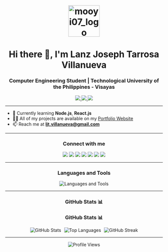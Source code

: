 <h1 align="center">
  <img src="https://mooyi.pages.dev/assets/logo.webp" width="100" alt="mooyi07_logo" />
</h1>

<h1 align="center">Hi there 👋, I'm Lanz Joseph Tarrosa Villanueva</h1>
<h3 align="center">Computer Engineering Student | Technological University of the Philippines - Visayas</h3>

<p align="center">
  <a href="https://mooyi.pages.dev/" target="_blank">
    <img src="https://img.shields.io/badge/Website-Visit-0e75b6?style=for-the-badge&logo=google-chrome&logoColor=white" />
  </a>
  <a href="mailto:ljt.villanueva@gmail.com">
    <img src="https://img.shields.io/badge/Email-Contact-0e75b6?style=for-the-badge&logo=gmail&logoColor=white" />
  </a>
  <a href="https://mooyi.pages.dev/assets/VILLANUEVA_LANZ_JOSEP_TARROSA_RESUME.pdf" target="_blank">
    <img src="https://img.shields.io/badge/Resume-View-0e75b6?style=for-the-badge&logo=readthedocs&logoColor=white" />
  </a>
</p>

---

- 🌱 Currently learning **Node.js**, **React.js**  
- 👨‍💻 All of my projects are available on my [Portfolio Website](https://mooyi.pages.dev/)  
- 📫 Reach me at **ljt.villanueva@gmail.com**

---

<h3 align="center">Connect with me</h3>

<p align="center">
  <a href="https://twitter.com/mooyi07" target="blank"><img src="https://img.shields.io/badge/Twitter-1DA1F2?style=for-the-badge&logo=twitter&logoColor=white" /></a>
  <a href="https://linkedin.com/in/ljtv" target="blank"><img src="https://img.shields.io/badge/LinkedIn-0e76a8?style=for-the-badge&logo=linkedin&logoColor=white" /></a>
  <a href="https://stackoverflow.com/users/21984090" target="blank"><img src="https://img.shields.io/badge/StackOverflow-FE7A16?style=for-the-badge&logo=stackoverflow&logoColor=white" /></a>
  <a href="https://fb.com/mooyi07" target="blank"><img src="https://img.shields.io/badge/Facebook-1877F2?style=for-the-badge&logo=facebook&logoColor=white" /></a>
  <a href="https://instagram.com/lanz_mooyi" target="blank"><img src="https://img.shields.io/badge/Instagram-E4405F?style=for-the-badge&logo=instagram&logoColor=white" /></a>
  <a href="https://www.youtube.com/@lanzjosephvillanueva5648" target="blank"><img src="https://img.shields.io/badge/YouTube-FF0000?style=for-the-badge&logo=youtube&logoColor=white" /></a>
  <a href="https://www.hackerrank.com/mooyi07" target="blank"><img src="https://img.shields.io/badge/HackerRank-2EC866?style=for-the-badge&logo=hackerrank&logoColor=white" /></a>
</p>

---

<h3 align="center">Languages and Tools</h3>

<p align="center">
  <img src="https://skillicons.dev/icons?i=html,css,js,react,nodejs,cpp,java,python,php,mysql,firebase,git,bootstrap,figma,tailwind,arduino" alt="Languages and Tools" />
</p>

---

<h3 align="center">GitHub Stats 📊</h3>

<h3 align="center">GitHub Stats 📊</h3>

<div align="center" style="display: flex; justify-content: center; flex-wrap: wrap; gap: 10px;">
  <img src="https://github-readme-stats.vercel.app/api?username=mooyi07&show_icons=true&theme=radical" alt="GitHub Stats" />
  <img src="https://github-readme-stats.vercel.app/api/top-langs/?username=mooyi07&layout=compact&theme=radical" alt="Top Languages" />
  <img src="https://github-readme-streak-stats.herokuapp.com/?user=mooyi07&theme=radical" alt="GitHub Streak" />
</div>


---

<p align="center">
  <img src="https://komarev.com/ghpvc/?username=mooyi07&label=Profile%20views&color=0e75b6&style=flat" alt="Profile Views" />
</p>
